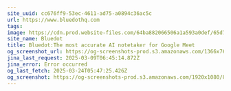 ```yaml
---
site_uuid: cc676ff9-53ec-4611-ad75-a0894c36ac5c
url: https://www.bluedothq.com
tags: 
image: https://cdn.prod.website-files.com/64ba882066506a1a593a0def/65d79446e71764ae65c6a0d8_Home%20page.png
site_name: Bluedot
title: Bluedot:The most accurate AI notetaker for Google Meet
og_screenshot_url: https://og-screenshots-prod.s3.amazonaws.com/1366x768/80/false/b3c06c2532e525bcaec977207c688d92724f37e754790f6faebacc5ce2e2b86f.jpeg
jina_last_request: 2025-03-09T06:45:14.872Z
jina_error: Error occurred
og_last_fetch: 2025-03-24T05:47:25.426Z
og_screenshot: https://og-screenshots-prod.s3.amazonaws.com/1920x1080/80/false/b3c06c2532e525bcaec977207c688d92724f37e754790f6faebacc5ce2e2b86f.jpeg
---
```


